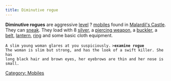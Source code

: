 ```yaml
---
title: Diminutive rogue
---
```


**Diminutive rogues** are aggressive [level](level "wikilink") ?
[mobiles](mobile "wikilink") found in [Malardil's
Castle](Malardil's_Castle "wikilink"). They can
[sneak](sneak "wikilink"). They load with 8 [silver](silver "wikilink"),
a [piercing weapon](piercing_weapon "wikilink"), a
[buckler](Shield#Buckler "wikilink"), a
[belt](plain_leather_belt "wikilink"), [lantern](lantern "wikilink"),
[ring](ring "wikilink") and some basic cloth equipment.

`A slim young woman glares at you suspiciously.`
`>`**`examine rogue`**
`The woman is slim but strong, and has the look of a swift killer. She has`
`long black hair and brown eyes, her eyebrows are thin and her nose is small.`

[Category: Mobiles](Category:_Mobiles "wikilink")